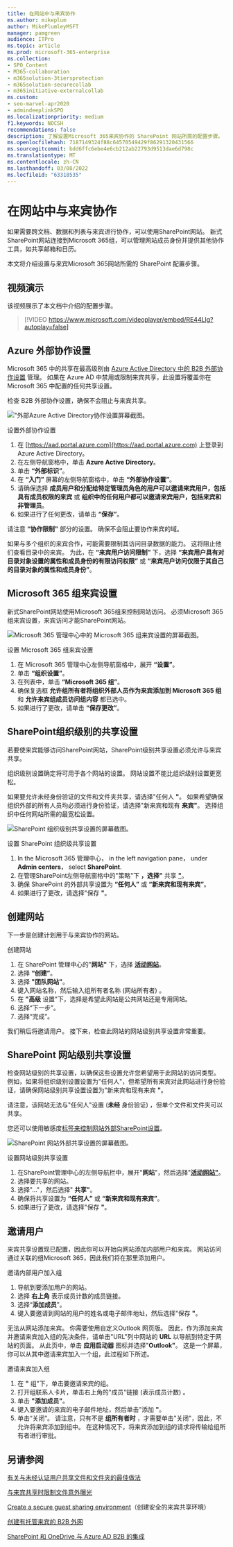 ```yaml
---
title: 在网站中与来宾协作
ms.author: mikeplum
author: MikePlumleyMSFT
manager: pamgreen
audience: ITPro
ms.topic: article
ms.prod: microsoft-365-enterprise
ms.collection:
- SPO_Content
- M365-collaboration
- m365solution-3tiersprotection
- m365solution-securecollab
- m365initiative-externalcollab
ms.custom:
- seo-marvel-apr2020
- admindeeplinkSPO
ms.localizationpriority: medium
f1.keywords: NOCSH
recommendations: false
description: 了解设置Microsoft 365来宾协作的 SharePoint 网站所需的配置步骤。
ms.openlocfilehash: 7187149324f88c64570549429f86291320431566
ms.sourcegitcommit: bdd6ffc6ebe4e6cb212ab22793d9513dae6d798c
ms.translationtype: MT
ms.contentlocale: zh-CN
ms.lasthandoff: 03/08/2022
ms.locfileid: "63318535"
---
```

# <a name="collaborate-with-guests-in-a-site"></a>在网站中与来宾协作

如果需要跨文档、数据和列表与来宾进行协作，可以使用SharePoint网站。 新式SharePoint网站连接到Microsoft 365组，可以管理网站成员身份并提供其他协作工具，如共享邮箱和日历。

本文将介绍设置与来宾Microsoft 365网站所需的 SharePoint 配置步骤。

## <a name="video-demonstration"></a>视频演示

该视频展示了本文档中介绍的配置步骤。</br>

> [!VIDEO https://www.microsoft.com/videoplayer/embed/RE44Llg?autoplay=false]

## <a name="azure-external-collaboration-settings"></a>Azure 外部协作设置

Microsoft 365 中的共享在最高级别由 [Azure Active Directory 中的 B2B 外部协作设置](/azure/active-directory/external-identities/delegate-invitations) 管理。 如果在 Azure AD 中禁用或限制来宾共享，此设置将覆盖你在 Microsoft 365 中配置的任何共享设置。

检查 B2B 外部协作设置，确保不会阻止与来宾共享。

!["外部Azure Active Directory协作设置屏幕截图。](../media/azure-ad-organizational-relationships-settings.png)

设置外部协作设置

1. 在 [https://aad.portal.azure.com](https://aad.portal.azure.com) 上登录到 Azure Active Directory。
2. 在左侧导航窗格中，单击 **Azure Active Directory**。
3. 单击 **“外部标识”**。
4. 在 **“入门”** 屏幕的左侧导航窗格中，单击 **“外部协作设置”**。
5. 请确保选择 **成员用户和分配给特定管理员角色的用户可以邀请来宾用户，包括具有成员权限的来宾** 或 **组织中的任何用户都可以邀请来宾用户，包括来宾和非管理员**。
6. 如果进行了任何更改，请单击 **“保存”**。

请注意 **“协作限制"** 部分的设置。 确保不会阻止要协作来宾的域。

如果与多个组织的来宾合作，可能需要限制其访问目录数据的能力。  这将阻止他们查看目录中的来宾。 为此，在 **“来宾用户访问限制”** 下，选择 **“来宾用户具有对目录对象设置的属性和成员身份的有限访问权限”** 或 **“来宾用户访问仅限于其自己的目录对象的属性和成员身份”**。

## <a name="microsoft-365-groups-guest-settings"></a>Microsoft 365 组来宾设置

新式SharePoint网站使用Microsoft 365组来控制网站访问。 必须Microsoft 365组来宾设置，来宾访问才能SharePoint网站。

![Microsoft 365 管理中心中的 Microsoft 365 组来宾设置的屏幕截图。](../media/office-365-groups-guest-settings.png)

设置 Microsoft 365 组来宾设置

1. 在 Microsoft 365 管理中心左侧导航窗格中，展开 **“设置”**。
2. 单击 **“组织设置”**。
3. 在列表中，单击 **“Microsoft 365 组”**。
4. 确保复选框 **允许组所有者将组织外部人员作为来宾添加到 Microsoft 365 组** 和 **允许来宾组成员访问组内容** 都已选中。
5. 如果进行了更改，请单击 **“保存更改”**。

## <a name="sharepoint-organization-level-sharing-settings"></a>SharePoint组织级别的共享设置

若要使来宾能够访问SharePoint网站，SharePoint级别共享设置必须允许与来宾共享。

组织级别设置确定将可用于各个网站的设置。 网站设置不能比组织级别设置更宽松。

如果要允许未经身份验证的文件和文件夹共享，请选择"任何人 **"**。 如果希望确保组织外部的所有人员均必须进行身份验证，请选择"新来宾和现有 **来宾"**。 选择组织中任何网站所需的最宽松设置。

![SharePoint 组织级别共享设置的屏幕截图。](../media/sharepoint-organization-external-sharing-controls.png)


设置 SharePoint 组织级共享设置

1. In the Microsoft 365 管理中心， in the left navigation pane， under **Admin centers**， select **SharePoint**.
2. 在管理SharePoint左侧导航窗格中的"策略"下 **，选择"** 共享 <a href="https://go.microsoft.com/fwlink/?linkid=2185222" target="_blank">**"**</a>。
3. 确保 SharePoint 的外部共享设置为 **“任何人”** 或 **“新来宾和现有来宾”**。
4. 如果进行了更改，请选择"保存 **"**。

## <a name="create-a-site"></a>创建网站

下一步是创建计划用于与来宾协作的网站。

创建网站
1. 在 SharePoint 管理中心的"**网站"** 下，选择 <a href="https://go.microsoft.com/fwlink/?linkid=2185220" target="_blank">**活动网站**</a>。
2. 选择 **“创建”**。
3. 选择 **"团队网站"**。
4. 键入网站名称，然后输入组所有者名称 (网站所有者) 。
5. 在 **"高级** 设置"下，选择是希望此网站是公共网站还是专用网站。
6. 选择“下一步”。
7. 选择“完成”。

我们稍后将邀请用户。 接下来，检查此网站的网站级别共享设置非常重要。

## <a name="sharepoint-site-level-sharing-settings"></a>SharePoint 网站级别共享设置

检查网站级别的共享设置，以确保这些设置允许您希望用于此网站的访问类型。 例如，如果将组织级别设置设置为"任何人"，但希望所有来宾对此网站进行身份验证，请确保网站级别共享设置设置为"新来宾和现有来宾 **"**。

请注意，该网站无法与"任何人"设置 (**未经** 身份验证) ，但单个文件和文件夹可以共享。

您还可以使用敏感度[标签来控制网站外部SharePoint设置](../compliance/sensitivity-labels-teams-groups-sites.md)。

![SharePoint 网站外部共享设置的屏幕截图。](../media/sharepoint-site-external-sharing-settings.png)

设置网站级别共享设置
1. 在SharePoint管理中心的左侧导航栏中，展开"**网站**"，然后选择"<a href="https://go.microsoft.com/fwlink/?linkid=2185220" target="_blank">**活动网站"**</a>。
2. 选择要共享的网站。
3. 选择"..."，然后选择" **共享"**。
4. 确保将共享设置为 **“任何人”** 或 **“新来宾和现有来宾”**。
5. 如果进行了更改，请选择"保存 **"**。

## <a name="invite-users"></a>邀请用户

来宾共享设置现已配置，因此你可以开始向网站添加内部用户和来宾。 网站访问通过关联的组Microsoft 365，因此我们将在那里添加用户。

邀请内部用户加入组

1. 导航到要添加用户的网站。
2. 选择 **右上角** 表示成员计数的成员链接。
3. 选择“**添加成员**”。
4. 键入要邀请到网站的用户的姓名或电子邮件地址，然后选择"保存 **"**。

无法从网站添加来宾。 你需要使用自定义Outlook 网页版。 因此，作为添加来宾并邀请来宾加入组的先决条件，请单击"URL"列中网站的 **URL**  以导航到特定于网站的页面。 从此页中，单击 **应用启动器** 图标并选择"**Outlook"**。 这是一个屏幕，你可以从其中邀请来宾加入一个组，此过程如下所述。

邀请来宾加入组
1. 在 **"** 组"下，单击要邀请来宾的组。
2. 打开组联系人卡片，单击右上角的"成员"链接 (表示成员计数) 。
3. 单击 **"添加成员"**。
4. 键入要邀请的来宾的电子邮件地址，然后单击"添加 **"**。
5. 单击“关闭”。
请注意，只有不是 **组所有者时** ，才需要单击"关闭"，因此，不允许将来宾添加到组中。 在这种情况下，将来宾添加到组的请求将传输给组所有者进行审批。

## <a name="see-also"></a>另请参阅

[有关与未经认证用户共享文件和文件夹的最佳做法](best-practices-anonymous-sharing.md)

[与来宾共享时限制文件意外曝光](share-limit-accidental-exposure.md)

[Create a secure guest sharing environment](create-secure-guest-sharing-environment.md)（创建安全的来宾共享环境）

[创建有托管来宾的 B2B 外网](b2b-extranet.md)

[SharePoint 和 OneDrive 与 Azure AD B2B 的集成](/sharepoint/sharepoint-azureb2b-integration-preview)
